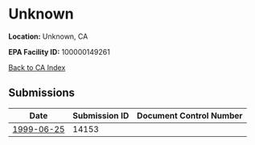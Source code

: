 # Unknown

**Location:** Unknown, CA

**EPA Facility ID:** 100000149261

[Back to CA Index](../../index.md)

## Submissions

| Date | Submission ID | Document Control Number |
|------|--------------|-------------------------|
| [1999-06-25](submissions/14153.md) | 14153 |  |
